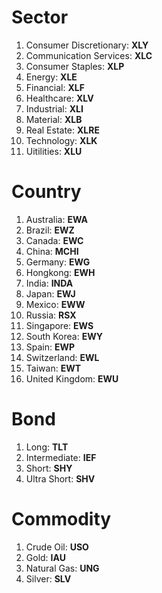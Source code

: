# Sector
1. Consumer Discretionary: **XLY**
2. Communication Services: **XLC**
3. Consumer Staples: **XLP**
4. Energy: **XLE**
5. Financial: **XLF**
6. Healthcare: **XLV**
7. Industrial: **XLI**
8. Material: **XLB**
9. Real Estate: **XLRE**
10. Technology: **XLK**
11. Uitilities: **XLU**

# Country
1. Australia: **EWA**
2. Brazil: **EWZ**
3. Canada: **EWC**
4. China: **MCHI**
5. Germany: **EWG**
6. Hongkong: **EWH**
7. India: **INDA**
8. Japan: **EWJ**
9. Mexico: **EWW**
10. Russia: **RSX**
11. Singapore: **EWS**
12. South Korea: **EWY**
13. Spain: **EWP**
14. Switzerland: **EWL**
15. Taiwan: **EWT**
16. United Kingdom: **EWU**

# Bond
1. Long: **TLT**
2. Intermediate: **IEF**
3. Short: **SHY**
4. Ultra Short: **SHV**

# Commodity
1. Crude Oil: **USO**
2. Gold: **IAU**
3. Natural Gas: **UNG**
4. Silver: **SLV**


